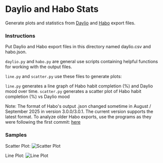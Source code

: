 # Daylio and Habo Stats

Generate plots and statistics from [Daylio](https://daylio.net/) and [Habo](https://habo.space/) export files.

### Instructions

Put Daylio and Habo export files in this directory named daylio.csv and habo.json.

`daylio.py` and `habo.py` are general use scripts containing helpful functions for working with the output files.


`line.py` and `scatter.py` use these files to generate plots:

`line.py` generates a line graph of Habo habit completion (%) and Daylio mood over time.
`scatter.py` generates a scatter plot of Habo habit completion (%) vs Daylio mood


Note: The format of Habo's output .json changed sometime in August / September 2025 in version 3.0.0/3.0.1. The current version supports the latest format. To analyze older Habo exports, use the programs as they were following the first commit: [here](https://github.com/JasonEl1/daylio-habo-stats/tree/42e3ff53c4eb8da3e83bdf5e5a14b27114ef889f)


### Samples

Scatter Plot:
![Scatter Plot]("./samples/scatter.png")

Line Plot:
![Line Plot]("./samples/line.png")

